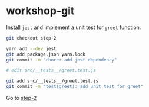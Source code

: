 # workshop-git

Install `jest` and implement a unit test for `greet` function.

```bash
git checkout step-2

yarn add --dev jest
git add package.json yarn.lock
git commit -m "chore: add jest dependency"

# edit src/__tests__/greet.test.js

git add src/__tests__/greet.test.js
git commit -m "test(greet): add unit test for greet"
```

Go to [step-2](https://github.com/saybou/workshop-git/blob/step-3/README.md)
